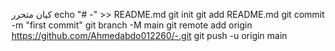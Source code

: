 
كيان متحرر 
echo "# -" >> README.md
git init
git add README.md
git commit -m "first commit"
git branch -M main
git remote add origin https://github.com/Ahmedabdo012260/-.git
git push -u origin main
